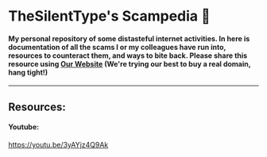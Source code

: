 # TheSilentType's Scampedia 📘
#### My personal repository of some distasteful internet activities. In here is documentation of all the scams I or my colleagues have run into, resources to counteract them, and ways to bite back. Please share this resource using [Our Website](https://scampedia.glitch.me) (We're trying our best to buy a real domain, hang tight!)
__ __
## Resources:
#### Youtube:
https://youtu.be/3yAYjz4Q9Ak
